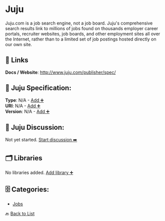 # Juju

Juju.com is a job search engine, not a job board. Juju's comprehensive search results link to millions of jobs found on thousands employer career portals, recruiter websites, job boards, and other employment sites all over the Internet, rather than to a limited set of job postings hosted directly on our own site.

##  🔗 Links
**Docs / Website**: http://www.juju.com/publisher/spec/

## 🧬 Juju Specification:
**Type**: N/A - [Add ➕](https://github.com/apis-list/apis-list/edit/main/apis.yaml#L10759)  
**URI**: N/A - [Add ➕](https://github.com/apis-list/apis-list/edit/main/apis.yaml#L10759)  
**Version**: N/A - [Add ➕](https://github.com/apis-list/apis-list/edit/main/apis.yaml#L10759)

## 💬 Juju Discussion:
Not yet started. [Start discussion ➡️](https://github.com/apis-list/apis-list/discussions/new)

## 🗂️ Libraries

No libraries added. [Add library ➕](https://github.com/apis-list/apis-list/edit/main/apis.yaml#L10759)    


## 🗄️ Categories:
- [Jobs](https://github.com/apis-list/apis-list#jobs-)

🔙  [Back to List](https://github.com/apis-list/apis-list)
